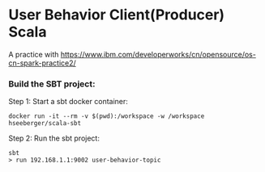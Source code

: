 # User Behavior Client(Producer) Scala
A practice with https://www.ibm.com/developerworks/cn/opensource/os-cn-spark-practice2/

### Build the SBT project:
Step 1: Start a sbt docker container:

    docker run -it --rm -v $(pwd):/workspace -w /workspace hseeberger/scala-sbt

Step 2: Run the sbt project:

    sbt
    > run 192.168.1.1:9002 user-behavior-topic
